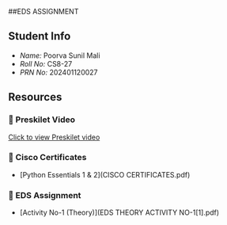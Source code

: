 ##EDS ASSIGNMENT

## Student Info
- *Name:* Poorva Sunil Mali  
- *Roll No:* CS8-27  
- *PRN No:* 202401120027  

## Resources

### 🎥 Preskilet Video
[Click to view Preskilet video](https://preskilet.com/67f26bc8c7c642001d81f05a)

### 📄 Cisco Certificates
- [Python Essentials 1 & 2](CISCO CERTIFICATES.pdf)

### 📝 EDS Assignment
- [Activity No-1 (Theory)](EDS THEORY ACTIVITY NO-1[1].pdf)
